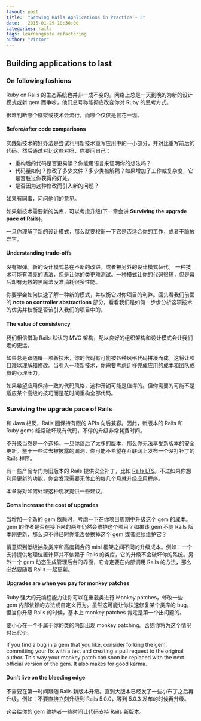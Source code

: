 ```yaml
---
layout: post
title:  "Growing Rails Applications in Practice - 5"
date:   2015-01-29 18:30:00
categories: rails
tags: learningnote refactoring
author: "Victor"
---
```


## Building applications to last

### On following fashions

Ruby on Rails 的生态系统也并非一成不变的。网络上总是一天到晚的为新的设计模式或新 gem 而争吵，他们总号称能彻底改变你对 Ruby 的思考方式。

很难判断哪个框架或技术会流行，而哪个仅仅是昙花一现。

#### Before/after code comparisons

实践新技术的好办法是尝试利用新技术重写应用中的一小部分，并对比重写前后的代码。然后通过对比这些对吗，你要问自己：

* 重构后的代码是否更易读？你能用语言来证明你的想法吗？
* 代码量如何？修改了多少文件？多少类被解耦？如果增加了工作或复杂度，它是否胜过你获得的好处。
* 是否因为这种修改而引入新的问题？

如果有同事，问问他们的意见。

如果新技术需要新的类库，可以考虑升级(下一章会讲 **Surviving the upgrade pace of Rails**)。

一旦你理解了新的设计模式，那么就要权衡一下它是否适合你的工作，或者干脆放弃它。

#### Understanding trade-offs

没有银弹。新的设计模式总在不断的改进，或者被另外的设计模式替代。 一种技术可能有漂亮的语法，但是让你的类更难测试。一种模式让你的代码很短，但是幕后却有无数的黑魔法没准消耗很多性能。

你要学会如何快速了解一种新的模式，并权衡它对你项目的利弊。回头看我们前面的 **note on controller abstractions** 部分，看看我们是如何一步步分析这项技术的优劣并权衡是否该引入我们的项目中的。

#### The value of consistency

我们相信借助 Rails 默认的 MVC 架构，配以良好的组织架构和设计模式会让我们走的更远。

如果总是跟随每一项新技术，你的代码有可能被各种风格代码拼凑而成。这将让项目难以理解和修改。当引入一项新技术，你需要考虑迁移完成应用的成本和团队成员的心理压力。

如果希望应用保持一致的代码风格，这种开销可能是值得的。但你需要的可能不是适应某个高级的技巧而是花时间重构全部代码。

### Surviving the upgrade pace of Rails

和 Java 相反，Rails 圈保持有限的 APIs 向后兼容。因此，新版本的 Rails 和 Ruby gems 经常破坏现有代码，不停的升级非常耗费时间。

不升级当然是一个选择。一旦你落后了太多的版本，那么你无法享受新版本的安全更新。鉴于一些过去被披露的漏洞，你可能不希望在互联网上发布一个没打补丁的 Rails 程序。

有一些产品专门为旧版本的 Rails 提供安全补丁，比如 [Rails LTS](https://railslts.com/)。不过如果你想利用更新的功能，你会发现需要无休止的每几个月就升级应用程序。

本章将对如何处理这种现状提供一些建议。

#### Gems increase the cost of upgrades

当增加一个新的 gem 依赖时，考虑一下在你项目周期中升级这个 gem 的成本。gem 的作者是否在接下来的两年仍然会维护这个项目？如果该 gem 不随 Rails 版本刚更新，那么迫不得已时你能否替换掉这个 gem 或者继续维护它？

请意识到低级抽象类库和高度耦合的 mini 框架之间不同的升级成本。例如：一个支持提供地理位置计算并不依赖于 Rails 的类库，它的升级不会破坏你的系统。另外一个 gem 动态生成管理后台的界面，它肯定要在内部调用 Rails 的方法，那么必然要随着 Rails 一起更新。

#### Upgrades are when you pay for monkey patches

Ruby 强大的元编程能力让你可以在重载类进行 Monkey patches，修改一些 gem 内部依赖的方法或自定义行为。虽然这可能让你快速修复某个类库的 bug，但当你升级 Rails 的时候，基本上 monkey patches 肯定是第一个出问题的。

要小心在一个不属于你的类的内部出现 monkey patching。否则你将为这个情况付出代价。

If you find a bug in a gem that you like, consider forking the gem, committing your fix with a test and creating a pull request to the original author. This way your monkey patch can soon be replaced with the next official version of the gem. It also makes for good karma.

#### Don’t live on the bleeding edge

不需要在第一时间跟随 Rails 新版本升级。直到大版本已经发了一些小布丁之后再升级。例如：不要直接立刻升级到 Rails 5.0.0，等到 5.0.3 发布的时候再升级。

这会给你的 gem 维护者一些时间让代码支持 Rails 新版本。

